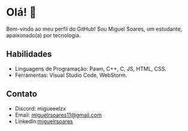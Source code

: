 # Olá! 👋

Bem-vindo ao meu perfil do GitHub! Sou Miguel Soares, um estudante, apaixonado(a) por tecnologia.


## Habilidades

- Linguagens de Programação: Pawn, C++, C, JS, HTML, CSS.
- Ferramentas: Visual Studio Code, WebStorm.


## Contato

- Discord: migueeelzx
- Email: miguelrsoares11@gmail.com
- LinkedIn:[miguelrsoares](www.linkedin.com/in/miguelrsoares)
